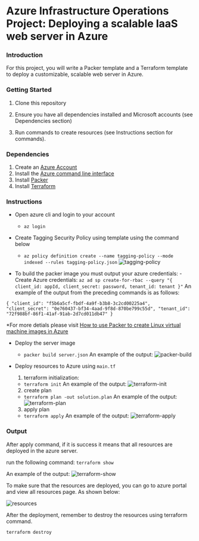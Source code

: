# Azure Infrastructure Operations Project: Deploying a scalable IaaS web server in Azure

### Introduction
For this project, you will write a Packer template and a Terraform template to deploy a customizable, scalable web server in Azure.

### Getting Started
1. Clone this repository

2. Ensure you have all dependencies installed and Microsoft accounts (see Dependencies section)

3. Run commands to create resources (see Instructions section for commands).

### Dependencies
1. Create an [Azure Account](https://portal.azure.com) 
2. Install the [Azure command line interface](https://docs.microsoft.com/en-us/cli/azure/install-azure-cli?view=azure-cli-latest)
3. Install [Packer](https://www.packer.io/downloads)
4. Install [Terraform](https://www.terraform.io/downloads.html)

### Instructions
- Open azure cli and login to your account
  - `az login`
- Create Tagging Security Policy using template using the command below
  - `az policy definition create --name tagging-policy --mode indexed --rules tagging-policy.json`
![tagging-policy](https://user-images.githubusercontent.com/43758373/104855342-4024a880-591d-11eb-9d4e-e68183689716.PNG)

- To build the packer image you must output your azure credentials:
  -Create Azure credentials:
  `az ad sp create-for-rbac --query "{ client_id: appId, client_secret: password, tenant_id: tenant }"`
  An example of the output from the preceding commands is as follows:

`{
    "client_id": "f5b6a5cf-fbdf-4a9f-b3b8-3c2cd00225a4",
    "client_secret": "0e760437-bf34-4aad-9f8d-870be799c55d",
    "tenant_id": "72f988bf-86f1-41af-91ab-2d7cd011db47"
}`

*For more detials please visit [How to use Packer to create Linux virtual machine images in Azure](https://docs.microsoft.com/en-us/azure/virtual-machines/linux/build-image-with-packer) 

- Deploy the server image
  - `packer build server.json`
    An example of the output:
    ![packer-build](https://user-images.githubusercontent.com/43758373/104904477-4012c000-5992-11eb-9dcc-ffbc90f332f9.PNG)

- Deploy resources to Azure using `main.tf`
  1. terraform initialization:
    - `terraform init`
        An example of the output:
        ![terraform-init](https://user-images.githubusercontent.com/43758373/104913157-4313ad80-599e-11eb-98f6-c881b389f942.PNG)

  2. create plan
    - `terraform plan -out solution.plan`
        An example of the output:
        ![terraform-plan](https://user-images.githubusercontent.com/43758373/104913158-4313ad80-599e-11eb-8634-c358c879ac60.PNG)
  
  3. apply plan
    - `terraform apply`
        An example of the output:
        ![terraform-apply](https://user-images.githubusercontent.com/43758373/104913159-43ac4400-599e-11eb-9b15-5a7caa929677.PNG)



### Output
After apply command, if it is success it means that all resources are deployed in the azure server. 

run the following command:
`terraform show`

An example of the output:
![terraform-show](https://user-images.githubusercontent.com/43758373/104913154-41e28080-599e-11eb-9ef9-ea0f230721ca.PNG)

To make sure that the resources are deployed, you can go to azure portal and view all resources page. As shown below:

![resources](https://user-images.githubusercontent.com/43758373/104913415-9ab21900-599e-11eb-80c7-d000e20729cd.PNG)


After the deployment, remember to destroy the resources using terraform command.

``` bash
terraform destroy
```

